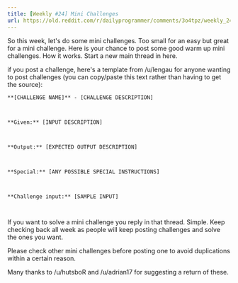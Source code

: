```yaml
---
title: [Weekly #24] Mini Challenges
url: https://old.reddit.com/r/dailyprogrammer/comments/3o4tpz/weekly_24_mini_challenges/
---
```


So this week, let's do some mini challenges. Too small for an easy but great for a mini challenge. Here is your chance to post some good warm up mini challenges. How it works. Start a new main thread in here. 

if you post a challenge, here's a template from /u/lengau for anyone wanting to post challenges (you can copy/paste this text rather than having to get the source):

`**[CHALLENGE NAME]** - [CHALLENGE DESCRIPTION]`

` `

`**Given:** [INPUT DESCRIPTION]`

` `

`**Output:** [EXPECTED OUTPUT DESCRIPTION]`

` `

`**Special:** [ANY POSSIBLE SPECIAL INSTRUCTIONS]`

` `

`**Challenge input:** [SAMPLE INPUT]`

` `

If you want to solve a mini challenge you reply in that thread. Simple. Keep checking back all week as people will keep posting challenges and solve the ones you want.

Please check other mini challenges before posting one to avoid duplications within a certain reason.

Many thanks to /u/hutsboR and /u/adrian17 for suggesting a return of these. 